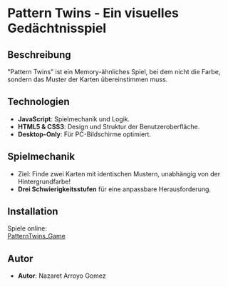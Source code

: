 # Pattern Twins - Ein visuelles Gedächtnisspiel

## Beschreibung

"Pattern Twins" ist ein Memory-ähnliches Spiel, bei dem nicht die Farbe, sondern das Muster der Karten übereinstimmen muss.

## Technologien

- **JavaScript**: Spielmechanik und Logik.
- **HTML5 & CSS3**: Design und Struktur der Benutzeroberfläche.
- **Desktop-Only**: Für PC-Bildschirme optimiert.

## Spielmechanik

- Ziel: Finde zwei Karten mit identischen Mustern, unabhängig von der Hintergrundfarbe!
- **Drei Schwierigkeitsstufen** für eine anpassbare Herausforderung.

## Installation

Spiele online:  
[PatternTwins_Game](https://naza720.github.io/PatternTwins_Game/)

## Autor

- **Autor**: Nazaret Arroyo Gomez
